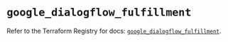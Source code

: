 # `google_dialogflow_fulfillment`

Refer to the Terraform Registry for docs: [`google_dialogflow_fulfillment`](https://registry.terraform.io/providers/hashicorp/google/6.49.1/docs/resources/dialogflow_fulfillment).
